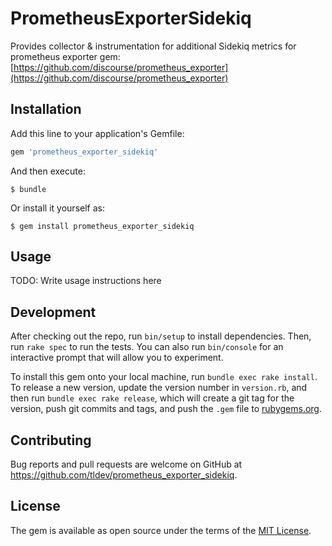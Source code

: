 # PrometheusExporterSidekiq

Provides collector & instrumentation for additional Sidekiq metrics for prometheus exporter gem: 
[https://github.com/discourse/prometheus_exporter](https://github.com/discourse/prometheus_exporter)

## Installation

Add this line to your application's Gemfile:

```ruby
gem 'prometheus_exporter_sidekiq'
```

And then execute:

    $ bundle

Or install it yourself as:

    $ gem install prometheus_exporter_sidekiq

## Usage

TODO: Write usage instructions here

## Development

After checking out the repo, run `bin/setup` to install dependencies. Then, run `rake spec` to run the tests. You can also run `bin/console` for an interactive prompt that will allow you to experiment.

To install this gem onto your local machine, run `bundle exec rake install`. To release a new version, update the version number in `version.rb`, and then run `bundle exec rake release`, which will create a git tag for the version, push git commits and tags, and push the `.gem` file to [rubygems.org](https://rubygems.org).

## Contributing

Bug reports and pull requests are welcome on GitHub at https://github.com/tldev/prometheus_exporter_sidekiq.

## License

The gem is available as open source under the terms of the [MIT License](https://opensource.org/licenses/MIT).
